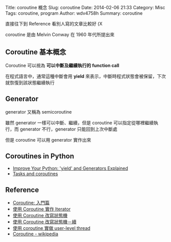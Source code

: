 Title: coroutine 概念
Slug: coroutine
Date: 2014-02-06 21:33
Category: Misc
Tags: coroutine, program
Author: wdv4758h
Summary: coroutine

直接往下到 Reference 看別人寫的文章比較好 (X




coroutine 是由 Melvin Conway 在 1960 年代所提出來

## Coroutine 基本概念

Coroutine 可以視為 **可以中斷及繼續執行的 function call**

在程式語言中，通常這種中斷會用 **yield** 來表示，中斷時程式狀態會被保留，下次就恢復到該狀態繼續執行

## Generator

generator 又稱為 semicoroutine

雖然 generator 一樣可以中斷、繼續，但是 coroutine 可以指定從哪裡繼續執行，而 generator 不行，generator 只能回到上次中斷處

但是 coroutine 可以用 generator 實作出來

## Coroutines in Python

- [Improve Your Python: 'yield' and Generators Explained](http://www.jeffknupp.com/blog/2013/04/07/improve-your-python-yield-and-generators-explained/)
- [Tasks and coroutines](http://docs.python.org/3.4/library/asyncio-task.html)

## Reference

- [Coroutine: 入門篇](https://electronic-blue.herokuapp.com/blog/2012/06/coroutine-an-introduction/)
- [使用 Coroutine 實作 Iterator](https://electronic-blue.herokuapp.com/blog/2012/06/implement-iterators-by-coroutine/)
- [使用 Coroutine 改寫狀態機](https://electronic-blue.herokuapp.com/blog/2012/06/rewrite-state-machines-by-coroutine/)
- [使用 Coroutine 改寫狀態機－續](https://electronic-blue.herokuapp.com/blog/2012/06/rewrite-state-machines-by-coroutine-part-2/)
- [使用 coroutine 實做 user-level thread](http://blog.linux.org.tw/~jserv/archives/001848.html)
- [Coroutine - wikipedia](https://en.wikipedia.org/wiki/Coroutine)
